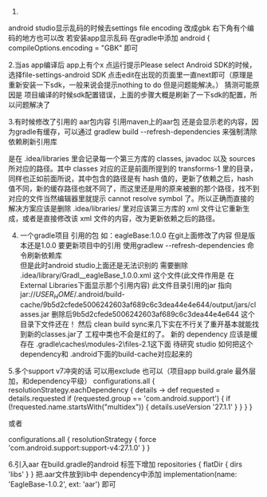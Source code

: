 1.
android studio显示乱码的时候去settings file encoding 改成gbk
右下角有个编码的地方也可以改
若安装app显示乱码 在gradle中添加
android {
    compileOptions.encoding = "GBK" 即可


2.当as app编译后 app上有个x 点运行提示Please select Android SDK的时候，
选择file-settings-android SDK 点击edit在出现的页面里一直next即可（原理是重新安装一下sdk，一般来说会提示nothing to do 但是问题能解决。）
猜测可能原因是 项目编译的时候sdk配置错误，上面的步骤大概是刷新了一下sdk的配置，所以问题解决了


3.有时候修改了引用的 aar包内容 引用maven上的aar包 还是会显示老的内容，因为gradle有缓存，可以通过
gradlew build --refresh-dependencies    来强制清除依赖刷新引用库

 是在 .idea/libraries 里会记录每一个第三方库的 classes, javadoc 以及 sources 所对应的路径。其中 classes 对应的正是前面所提到的 transforms-1 里的目录，同样也正如前面所说，其中包含的路径是有 hash 值的，更新了依赖之后，hash 值不同，新的缓存路径也就不同了，而这里还是用的原来被删的那个路径，找不到对应的文件当然编辑器里就提示 cannot resolve symbol 了。所以正确而直接的解决方案应该是删除 .idea/libraries/ 里对应该第三方库的 xml 文件让它重新生成，或者是直接修改该 xml 文件的内容，改为更新依赖之后的路径。



4. 一个gradle项目 引用的包 如：eagleBase:1.0.0 在git上面修改了内容 但是版本还是1.0.0  要更新项目中的引用 
使用gradlew --refresh-dependencies 命令刷新依赖库   
但是此时android studio上面还是无法识别的
需要删除 .idea/library/Gradl__eagleBase_1.0.0.xml  这个文件(此文件作用是 在External Libraries下面显示那个引用内容)
此文件目录引用的jar 指向
jar://$USER_HOME$/.android/build-cache/9b5d2cfede5006242603af689c6c3dea44e4e644/output/jars/classes.jar
删除后9b5d2cfede5006242603af689c6c3dea44e4e644 这个目录下文件还在！ 
然后 clean  build  sync来几下实在不行关了重开基本就能找到新的classes.jar了 工程中类也不会是红的了。
新的 dependency 应该是缓存在  \.gradle\caches\modules-2\files-2.1这下面
待研究 studio 如何把这个dependency和  .android下面的build-cache对应起来的


5.多个support v7冲突的话 可以用exclude 也可以（项目app build.grale 最外层加，和dependency平级）
configurations.all {
    resolutionStrategy.eachDependency { details ->
        def requested = details.requested
       if (requested.group == 'com.android.support') {
            if (!requested.name.startsWith("multidex")) {
                details.useVersion '27.1.1'
            }
        }
    }
}

或者

configurations.all {
    resolutionStrategy {
        force 'com.android.support:support-v4:27.1.0'
    }
}


6.引入aar
在build.gradle的android 标签下增加
 repositories {
        flatDir {
            dirs 'libs'
        }
    }
把.aar文件放到lib中  dependency中添加   implementation(name: 'EagleBase-1.0.2', ext: 'aar') 即可